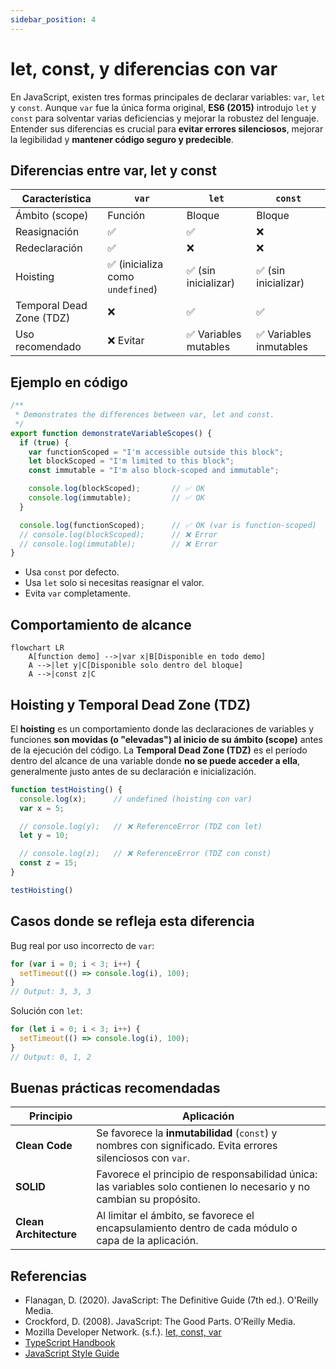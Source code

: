 ```yaml
---
sidebar_position: 4
---
```


# let, const, y diferencias con var

En JavaScript, existen tres formas principales de declarar variables: `var`, `let` y `const`. Aunque `var` fue la única forma original, **ES6 (2015)** introdujo `let` y `const` para solventar varias deficiencias y mejorar la robustez del lenguaje. Entender sus diferencias es crucial para **evitar errores silenciosos**, mejorar la legibilidad y **mantener código seguro y predecible**.

## Diferencias entre var, let y const

|Característica|`var`|`let`|`const`|
|--|--|--|--|
|Ámbito (scope)|Función|Bloque|Bloque|
|Reasignación|✅|✅|❌|
|Redeclaración|✅|❌|❌|
|Hoisting|✅ (inicializa como `undefined`)|✅ (sin inicializar)|✅ (sin inicializar)|
|Temporal Dead Zone (TDZ)|❌|✅|✅|
|Uso recomendado|❌ Evitar|✅ Variables mutables|✅ Variables inmutables|

## Ejemplo en código

```js title="src/interfaces/VariableScopeDemo.js" showLineNumbers
/**
 * Demonstrates the differences between var, let and const.
 */
export function demonstrateVariableScopes() {
  if (true) {
    var functionScoped = "I'm accessible outside this block";
    let blockScoped = "I'm limited to this block";
    const immutable = "I'm also block-scoped and immutable";

    console.log(blockScoped);       // ✅ OK
    console.log(immutable);         // ✅ OK
  }

  console.log(functionScoped);      // ✅ OK (var is function-scoped)
  // console.log(blockScoped);      // ❌ Error
  // console.log(immutable);        // ❌ Error
}
```

- Usa `const` por defecto.
- Usa `let` solo si necesitas reasignar el valor.
- Evita `var` completamente.

## Comportamiento de alcance

```mermaid
flowchart LR
    A[function demo] -->|var x|B[Disponible en todo demo]
    A -->|let y|C[Disponible solo dentro del bloque]
    A -->|const z|C
```

## Hoisting y Temporal Dead Zone (TDZ)

El **hoisting** es un comportamiento donde las declaraciones de variables y funciones **son movidas (o "elevadas") al inicio de su ámbito (scope)** antes de la ejecución del código. La **Temporal Dead Zone (TDZ)** es el período dentro del alcance de una variable donde **no se puede acceder a ella**, generalmente justo antes de su declaración e inicialización.

```js title="src/interfaces/VariableScopeDemo.js" showLineNumbers
function testHoisting() {
  console.log(x);      // undefined (hoisting con var)
  var x = 5;

  // console.log(y);   // ❌ ReferenceError (TDZ con let)
  let y = 10;

  // console.log(z);   // ❌ ReferenceError (TDZ con const)
  const z = 15;
}

testHoisting()
```

## Casos donde se refleja esta diferencia

Bug real por uso incorrecto de `var`:

```js showLineNumbers
for (var i = 0; i < 3; i++) {
  setTimeout(() => console.log(i), 100);
}
// Output: 3, 3, 3
```

Solución con `let`:

```js showLineNumbers
for (let i = 0; i < 3; i++) {
  setTimeout(() => console.log(i), 100);
}
// Output: 0, 1, 2
```

## Buenas prácticas recomendadas

|Principio|Aplicación|
|--|--|
|**Clean Code**|Se favorece la **inmutabilidad** (`const`) y nombres con significado. Evita errores silenciosos con `var`.|
|**SOLID**|Favorece el principio de responsabilidad única: las variables solo contienen lo necesario y no cambian su propósito.|
|**Clean Architecture**|Al limitar el ámbito, se favorece el encapsulamiento dentro de cada módulo o capa de la aplicación.|

## Referencias

- Flanagan, D. (2020). JavaScript: The Definitive Guide (7th ed.). O'Reilly Media.
- Crockford, D. (2008). JavaScript: The Good Parts. O’Reilly Media.
- Mozilla Developer Network. (s.f.). [let, const, var](https://developer.mozilla.org/es/docs/Web/JavaScript/Reference/Statements/let)
- [TypeScript Handbook](https://www.typescriptlang.org/docs/)
- [JavaScript Style Guide](https://google.github.io/styleguide/jsguide.html)
